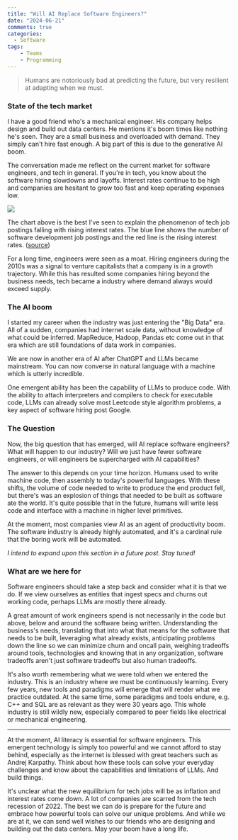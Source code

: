 ```yaml
---
title: "Will AI Replace Software Engineers?"
date: "2024-06-21"
comments: true
categories:
  - Software
tags:
    - Teams
    - Programming
---
```


> Humans are notoriously bad at predicting the future, but very resilient at adapting when we must.

### State of the tech market

I have a good friend who's a mechanical engineer. His company helps design and build out data centers. He mentions it's boom times like nothing he's seen. They are a small business and overloaded with demand. They simply can't hire fast enough. A big part of this is due to the generative AI boom.

The conversation made me reflect on the current market for software engineers, and tech in general. If you're in tech, you know about the software hiring slowdowns and layoffs. Interest rates continue to be high and companies are hesitant to grow too fast and keep operating expenses low.

![](https://substack-post-media.s3.amazonaws.com/public/images/4ef012c3-8e2c-4b81-bd43-e8a70b173f08_2620x888.png)

The chart above is the best I've seen to explain the phenomenon of tech job postings falling with rising interest rates. The blue line shows the number of software development job postings and the red line is the rising interest rates. ([source](https://matt.sh/panic-at-the-job-market))

For a long time, engineers were seen as a moat. Hiring engineers during the 2010s was a signal to venture capitalists that a company is in a growth trajectory. While this has resulted some companies hiring beyond the business needs, tech became a industry where demand always would exceed supply.

### The AI boom

I started my career when the industry was just entering the "Big Data" era. All of a sudden, companies had internet scale data, without knowledge of what could be inferred. MapReduce, Hadoop, Pandas etc come out in that era which are still foundations of data work in companies.

We are now in another era of AI after ChatGPT and LLMs became mainstream. You can now converse in natural language with a machine which is utterly incredible.

One emergent ability has been the capability of LLMs to produce code. With the ability to attach interpreters and compilers to check for executable code, LLMs can already solve most Leetcode style algorithm problems, a key aspect of software hiring post Google.

### The Question

Now, the big question that has emerged, will AI replace software engineers? What will happen to our industry? Will we just have fewer software engineers, or will engineers be supercharged with AI capabilities?

The answer to this depends on your time horizon. Humans used to write machine code, then assembly to today's powerful languages. With these shifts, the volume of code needed to write to produce the end product fell, but there's was an explosion of things that needed to be built as software ate the world. It's quite possible that in the future, humans will write less code and interface with a machine in higher level primitives.

At the moment, most companies view AI as an agent of productivity boom. The software industry is already highly automated, and it's a cardinal rule that the boring work will be automated.

*I intend to expand upon this section in a future post. Stay tuned!*

### What are we here for

Software engineers should take a step back and consider what it is that we do. If we view ourselves as entities that ingest specs and churns out working code, perhaps LLMs are mostly there already.

A great amount of work engineers spend is not necessarily in the code but above, below and around the software being written. Understanding the business's needs, translating that into what that means for the software that needs to be built, leveraging what already exists, anticipating problems down the line so we can minimize churn and oncall pain, weighing tradeoffs around tools, technologies and knowing that in any organization, software tradeoffs aren't just software tradeoffs but also human tradeoffs.

It's also worth remembering what we were told when we entered the industry. This is an industry where we must be continuously learning. Every few years, new tools and paradigms will emerge that will render what we practice outdated. At the same time, some paradigms and tools endure, e.g. C++ and SQL are as relevant as they were 30 years ago. This whole industry is still wildly new, especially compared to peer fields like electrical or mechanical engineering.

---

At the moment, AI literacy is essential for software engineers. This emergent technology is simply too powerful and we cannot afford to stay behind, especially as the internet is blessed with great teachers such as Andrej Karpathy. Think about how these tools can solve your everyday challenges and know about the capabilities and limitations of LLMs. And build things.

It's unclear what the new equilibrium for tech jobs will be as inflation and interest rates come down. A lot of companies are scarred from the tech recession of 2022. The best we can do is prepare for the future and embrace how powerful tools can solve our unique problems. And while we are at it, we can send well wishes to our friends who are designing and building out the data centers. May your boom have a long life.